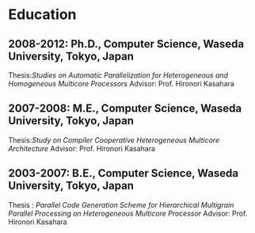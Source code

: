 Education
=========

## 2008-2012: Ph.D., Computer Science, Waseda University, Tokyo, Japan

Thesis:*Studies on Automatic Parallelization for Heterogeneous and Homogeneous Multicore Processors*
Advisor: Prof. Hironori Kasahara

## 2007-2008: M.E., Computer Science, Waseda University, Tokyo, Japan

Thesis:*Study on Compiler Cooperative Heterogeneous Multicore Architecture*
Advisor: Prof. Hironori Kasahara

## 2003-2007: B.E., Computer Science, Waseda University, Tokyo, Japan

Thesis : *Parallel Code Generation Scheme for Hierarchical Multigrain Parallel Processing on Heterogeneous Multicore Processor*
Advisor: Prof. Hironori Kasahara
